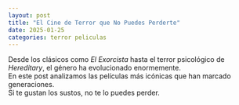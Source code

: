 ```yaml
---
layout: post
title: "El Cine de Terror que No Puedes Perderte"
date: 2025-01-25
categories: terror peliculas
---
```


Desde los clásicos como *El Exorcista* hasta el terror psicológico de *Hereditary*, el género ha evolucionado enormemente.  
En este post analizamos las películas más icónicas que han marcado generaciones.  
Si te gustan los sustos, no te lo puedes perder.  

